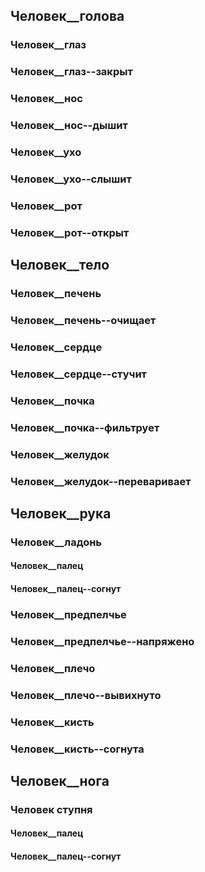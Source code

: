 ## Человек__голова

### Человек__глаз
### Человек__глаз--закрыт
### Человек__нос
### Человек__нос--дышит
### Человек__ухо
### Человек__ухо--слышит
### Человек__рот
### Человек__рот--открыт

## Человек__тело
### Человек__печень
### Человек__печень--очищает
### Человек__сердце
### Человек__сердце--стучит
### Человек__почка
### Человек__почка--фильтрует
### Человек__желудок
### Человек__желудок--переваривает

## Человек__рука
### Человек__ладонь
#### Человек__палец
#### Человек__палец--согнут
### Человек__предпелчье
### Человек__предпелчье--напряжено
### Человек__плечо
### Человек__плечо--вывихнуто
### Человек__кисть
### Человек__кисть--согнута

## Человек__нога
### Человек ступня
#### Человек__палец
#### Человек__палец--согнут